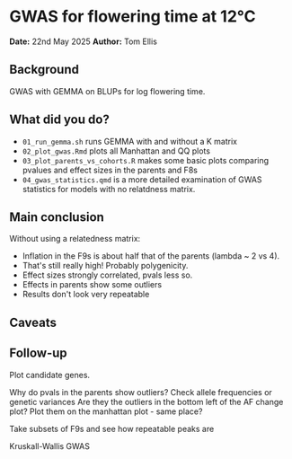 # GWAS for flowering time at 12°C

**Date:** 22nd May 2025
**Author:** Tom Ellis

## Background

GWAS with GEMMA on BLUPs for log flowering time.

## What did you do?

- `01_run_gemma.sh` runs GEMMA with and without a K matrix
- `02_plot_gwas.Rmd` plots all Manhattan and QQ plots
- `03_plot_parents_vs_cohorts.R` makes some basic plots comparing pvalues and
    effect sizes in the parents and F8s
- `04_gwas_statistics.qmd` is a more detailed examination of GWAS statistics for
    models with no relatdness matrix.

## Main conclusion

Without using a relatedness matrix:

- Inflation in the F9s is about half that of the parents (lambda ~ 2 vs 4).
- That's still really high! Probably polygenicity.
- Effect sizes strongly correlated, pvals less so.
- Effects in parents show some outliers
- Results don't look very repeatable

## Caveats


## Follow-up

Plot candidate genes.

Why do pvals in the parents show outliers?
Check allele frequencies or genetic variances
    Are they the outliers in the bottom left of the AF change plot?
Plot them on the manhattan plot - same place?

Take subsets of F9s and see how repeatable peaks are

Kruskall-Wallis GWAS